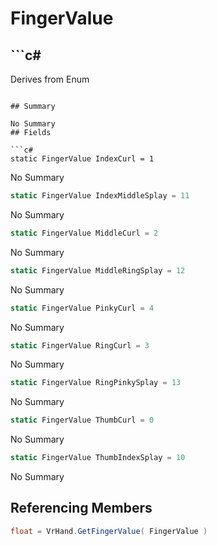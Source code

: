 # FingerValue

## ```c#
Derives from Enum
```

## Summary

No Summary
## Fields

```c#
static FingerValue IndexCurl = 1
```
No Summary
```c#
static FingerValue IndexMiddleSplay = 11
```
No Summary
```c#
static FingerValue MiddleCurl = 2
```
No Summary
```c#
static FingerValue MiddleRingSplay = 12
```
No Summary
```c#
static FingerValue PinkyCurl = 4
```
No Summary
```c#
static FingerValue RingCurl = 3
```
No Summary
```c#
static FingerValue RingPinkySplay = 13
```
No Summary
```c#
static FingerValue ThumbCurl = 0
```
No Summary
```c#
static FingerValue ThumbIndexSplay = 10
```
No Summary
## Referencing Members

```c#
float = VrHand.GetFingerValue( FingerValue ) 
```

